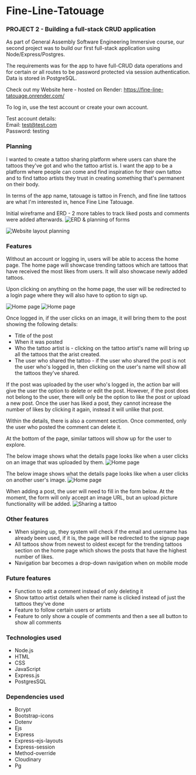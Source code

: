 # Fine-Line-Tatouage
### PROJECT 2 - Building a full-stack CRUD application 
As part of General Assembly Software Engineering Immersive course, our second project was to build our first full-stack application using Node/Express/Postgres. 

The requirements was for the app to have full-CRUD data operations and for certain or all routes to be password protected via session authentication. Data is stored in PostgreSQL. 

Check out my Website here - hosted on Render: https://fine-line-tatouage.onrender.com/

To log in, use the test account or create your own account. 

Test account details: 
<br>
Email: test@test.com
<br>
Password: testing



### Planning 

I wanted to create a tattoo sharing platform where users can share the tattoos they've got and who the tattoo artist is. I want the app to be a platform where people can come and find inspiration for their own tattoo and to find tattoo artists they trust in creating something that's permanent on their body. 

In terms of the app name, tatouage is tattoo in French, and fine line tattoos are what I'm interested in, hence Fine Line Tatouage. 

Initial wireframe and ERD - 2 more tables to track liked posts and comments were added afterwards. 
![ERD & planning of forms](images/planning%201.png)

![Website layout planning](images/planning%202.png)

### Features 

Without an account or logging in, users will be able to access the home page. The home page will showcase trending tattoos which are tattoos that have received the most likes from users. It will also showcase newly added tattoos. 

Upon clicking on anything on the home page, the user will be redirected to a login page where they will also have to option to sign up. 

![Home page](images/home-page.png)
![Home page](images/home-page2.png)

Once logged in, if the user clicks on an image, it will bring them to the post showing the following details: 
- Title of the post 
- When it was posted 
- Who the tattoo artist is - clicking on the tattoo artist's name will bring up all the tattoos that the arist created. 
- The user who shared the tattoo - if the user who shared the post is not the user who's logged in, then clicking on the user's name will show all the tattoos they've shared. 

If the post was uploaded by the user who's logged in, the action bar will give the user the option to delete or edit the post. However, if the post does not belong to the user, there will only be the option to like the post or upload a new post. Once the user has liked a post, they cannot increase the number of likes by clicking it again, instead it will unlike that post. 

Within the details, there is also a comment section. Once commented, only the user who posted the comment can delete it. 

At the bottom of the page, similar tattoos will show up for the user to explore. 

The below image shows what the details page looks like when a user clicks on an image that was uploaded by them. 
![Home page](images/individual-page-user.png)

The below image shows what the details page looks like when a user clicks on another user's image. 
![Home page](images/individual-page-notuser.png)

When adding a post, the user will need to fill in the form below. At the moment, the form will only accept an image URL, but an upload picture functionality will be added. 
![Sharing a tattoo](images/adding-a-post.png)

### Other features 
- When signing up, they system will check if the email and username has already been used, if it is, the page will be redirected to the signup page 
- All tattoos show from newest to oldest except for the trending tattoos section on the home page which shows the posts that have the highest number of likes. 
- Navigation bar becomes a drop-down navigation when on mobile mode 


### Future features
- Function to edit a comment instead of only deleting it 
- Show tattoo artist details when their name is clicked instead of just the tattoos they've done
- Feature to follow certain users or artists  
- Feature to only show a couple of comments and then a see all button to show all comments 


### Technologies used 
- Node.js
- HTML 
- CSS
- JavaScript
- Express.js
- PostgresSQL

### Dependencies used 
- Bcrypt 
- Bootstrap-icons
- Dotenv
- Ejs
- Express 
- Express-ejs-layouts
- Express-session 
- Method-override 
- Cloudinary
- Pg 

